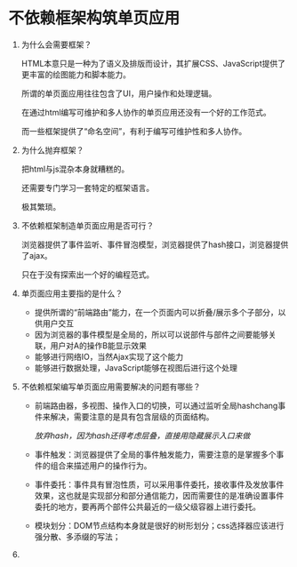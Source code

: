 # 不依赖框架构筑单页应用

1. 为什么会需要框架？

   HTML本意只是一种为了语义及排版而设计，其扩展CSS、JavaScript提供了更丰富的绘图能力和脚本能力。

   所谓的单页面应用往往包含了UI，用户操作和处理逻辑。

   在通过html编写可维护和多人协作的单页应用还没有一个好的工作范式。

   而一些框架提供了“命名空间”，有利于编写可维护性和多人协作。

2. 为什么抛弃框架？

   把html与js混杂本身就糟糕的。

   还需要专门学习一套特定的框架语言。

   极其繁琐。

3. 不依赖框架制造单页面应用是否可行？

   浏览器提供了事件监听、事件冒泡模型，浏览器提供了hash接口，浏览器提供了ajax。

   只在于没有探索出一个好的编程范式。

4. 单页面应用主要指的是什么？

   - 提供所谓的“前端路由”能力，在一个页面内可以折叠/展示多个子部分，以供用户交互
   - 因为浏览器的事件模型是全局的，所以可以说部件与部件之间要能够关联，用户对A的操作B能显示效果
   - 能够进行网络IO，当然Ajax实现了这个能力
   - 能够进行数据处理，JavaScript能够在视图后进行这个处理

5. 不依赖框架编写单页面应用需要解决的问题有哪些？

   - 前端路由器，多视图、操作入口的切换，可以通过监听全局hashchang事件来解决，需要注意的是具有包含层级的页面结构。

     *放弃hash，因为hash还得考虑层叠，直接用隐藏展示入口来做*

   - 事件触发：浏览器提供了全局的事件触发能力，需要注意的是掌握多个事件的组合来描述用户的操作行为。

   - 事件委托：事件具有冒泡性质，可以采用事件委托，接收事件及发放事件效果，这也就是实现部分和部分通信能力，因而需要住的是准确设置事件委托的地方，要再两个部件公共最近的一级父级容器上进行委托。

   - 模块划分：DOM节点结构本身就是很好的树形划分；css选择器应该进行强分散、多添缀的写法；

6. ​


